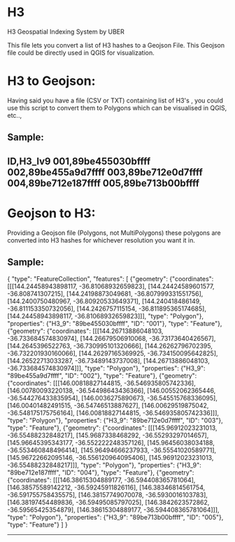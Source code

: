 # H3
H3 Geospatial Indexing System by UBER


This file lets you convert a list of H3 hashes to a Geojson File.
This Geojson file could be directly used in QGIS for visualization.


# H3 to Geojson:

Having said you have a file (CSV or TXT) containing list of H3's , you could use this script to convert them to Polygons which can be visualised in QGIS, etc..,

Sample:
-----
ID,H3_lv9
001,89be455030bffff
002,89be455a9d7ffff
003,89be712e0d7ffff
004,89be712e187ffff
005,89be713b00bffff
-----


# Geojson to H3:

Providing a Geojson file (Polygons, not MultiPolygons) these polygons are converted into H3 hashes for whichever resolution you want it in.

Sample:
-----

{ "type": "FeatureCollection", "features": [ 
{"geometry": {"coordinates": [[[144.24458943898117, -36.81068932659823], [144.24424589601577, -36.808741307215], [144.24198873049681, -36.807999331551756], [144.2400750480967, -36.80920533649371], [144.240418486149, -36.811153350732056], [144.2426757115154, -36.811895365174685], [144.24458943898117, -36.81068932659823]]], "type": "Polygon"}, "properties": {"H3_9": "89be455030bffff", "ID": "001"}, "type": "Feature"},
{"geometry": {"coordinates": [[[144.26713886048103, -36.733684574830974], [144.26679506910068, -36.73173640426567], [144.2645396522763, -36.730995101320666], [144.26262796702395, -36.732201930160066], [144.26297165369925, -36.734150095642825], [144.26522713033287, -36.73489143737008], [144.26713886048103, -36.733684574830974]]], "type": "Polygon"}, "properties": {"H3_9": "89be455a9d7ffff", "ID": "002"}, "type": "Feature"},
{"geometry": {"coordinates": [[[146.00818827144815, -36.546935805742336], [146.00780093220138, -36.54498643436366], [146.00552062365446, -36.544276433835954], [146.0036275890673, -36.545515768336095], [146.00401482491515, -36.54746513887627], [146.00629519875042, -36.548175175756164], [146.00818827144815, -36.546935805742336]]], "type": "Polygon"}, "properties": {"H3_9": "89be712e0d7ffff", "ID": "003"}, "type": "Feature"},
{"geometry": {"coordinates": [[[145.96912023231013, -36.55488232848217], [145.9687338468292, -36.55293297014657], [145.96645395343177, -36.552222248357126], [145.96456038034188, -36.553460848496414], [145.96494666237933, -36.55541020589771], [145.96722662095146, -36.556120964095406], [145.96912023231013, -36.55488232848217]]], "type": "Polygon"}, "properties": {"H3_9": "89be712e187ffff", "ID": "004"}, "type": "Feature"},
{"geometry": {"coordinates": [[[146.38615304889177, -36.594408365781064], [146.38575589142212, -36.59245911826116], [146.38346814561754, -36.591755758435575], [146.38157749070078, -36.5930016103783], [146.38197454489836, -36.59495085797025], [146.3842623572862, -36.59565425354879], [146.38615304889177, -36.594408365781064]]], "type": "Polygon"}, "properties": {"H3_9": "89be713b00bffff", "ID": "005"}, "type": "Feature"} ] }

-----
